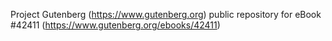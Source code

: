 Project Gutenberg (https://www.gutenberg.org) public repository for eBook #42411 (https://www.gutenberg.org/ebooks/42411)
